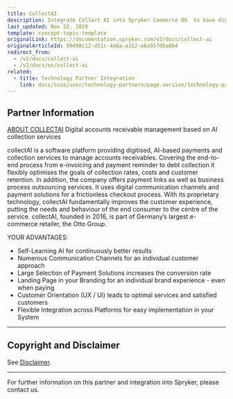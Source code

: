 ```yaml
---
title: CollectAI
description: Integrate Collect AI into Spryker Commerce OS  to have digitized, AI-based payments and collection services to manage account receivables.
last_updated: Nov 22, 2019
template: concept-topic-template
originalLink: https://documentation.spryker.com/v2/docs/collect-ai
originalArticleId: 90d98c12-d51c-4e8a-a312-eba957dba8b4
redirect_from:
  - /v2/docs/collect-ai
  - /v2/docs/en/collect-ai
related:
  - title: Technology Partner Integration
    link: docs/scos/user/technology-partners/page.version/technology-partners.html
---
```


## Partner Information
[ABOUT COLLECTAI](https://www.collect.ai/)
Digital accounts receivable management based on AI collection services

collectAI is a software platform providing digitised, AI-based payments and collection services to manage accounts receivables. Covering the end-to-end process from e-invoicing and payment reminder to debt collection it flexibly optimises the goals of collection rates, costs and customer retention. In addition, the company offers payment links as well as business process outsourcing services. It uses digital communication channels and payment solutions for a frictionless checkout process. With its proprietary technology, collectAI fundamentally improves the customer experience, putting the needs and behaviour of the end consumer to the centre of the service. collectAI, founded in 2016, is part of Germany’s largest e-commerce retailer, the Otto Group.

YOUR ADVANTAGES:

* Self-Learning AI for continuously better results
* Numerous Communication Channels for an individual customer approach
* Large Selection of Payment Solutions increases the conversion rate
* Landing Page in your Branding for an individual brand experience - even when paying
* Customer Orientation (UX / UI) leads to optimal services and satisfied customers
* Flexible Integration across Platforms for easy implementation in your System

---

## Copyright and Disclaimer

See [Disclaimer](https://github.com/spryker/spryker-documentation).

---
For further information on this partner and integration into Spryker, please contact us.

<div class="hubspot-forms hubspot-forms--docs">
<div class="hubspot-form" id="hubspot-partners-1">
            <div class="script-embed" data-code="
                                            hbspt.forms.create({
				                                portalId: '2770802',
				                                formId: '163e11fb-e833-4638-86ae-a2ca4b929a41',
              	                                onFormReady: function() {
              		                                const hbsptInit = new CustomEvent('hbsptInit', {bubbles: true});
              		                                document.querySelector('#hubspot-partners-1').dispatchEvent(hbsptInit);
              	                                }
				                            });
            "></div>
</div>
</div>

